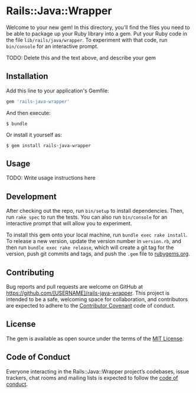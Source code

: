 # Rails::Java::Wrapper

Welcome to your new gem! In this directory, you'll find the files you need to be able to package up your Ruby library into a gem. Put your Ruby code in the file `lib/rails/java/wrapper`. To experiment with that code, run `bin/console` for an interactive prompt.

TODO: Delete this and the text above, and describe your gem

## Installation

Add this line to your application's Gemfile:

```ruby
gem 'rails-java-wrapper'
```

And then execute:

    $ bundle

Or install it yourself as:

    $ gem install rails-java-wrapper

## Usage

TODO: Write usage instructions here

## Development

After checking out the repo, run `bin/setup` to install dependencies. Then, run `rake spec` to run the tests. You can also run `bin/console` for an interactive prompt that will allow you to experiment.

To install this gem onto your local machine, run `bundle exec rake install`. To release a new version, update the version number in `version.rb`, and then run `bundle exec rake release`, which will create a git tag for the version, push git commits and tags, and push the `.gem` file to [rubygems.org](https://rubygems.org).

## Contributing

Bug reports and pull requests are welcome on GitHub at https://github.com/[USERNAME]/rails-java-wrapper. This project is intended to be a safe, welcoming space for collaboration, and contributors are expected to adhere to the [Contributor Covenant](http://contributor-covenant.org) code of conduct.

## License

The gem is available as open source under the terms of the [MIT License](https://opensource.org/licenses/MIT).

## Code of Conduct

Everyone interacting in the Rails::Java::Wrapper project’s codebases, issue trackers, chat rooms and mailing lists is expected to follow the [code of conduct](https://github.com/[USERNAME]/rails-java-wrapper/blob/master/CODE_OF_CONDUCT.md).
